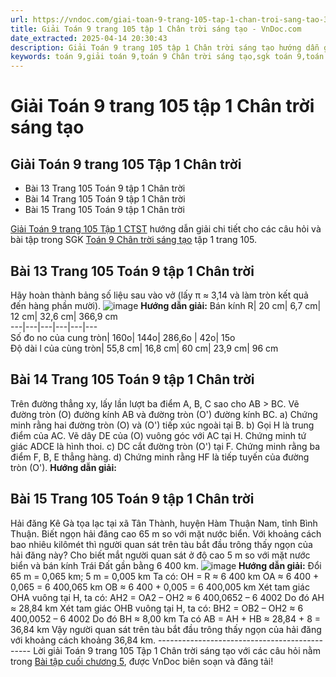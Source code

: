 ```yaml
---
url: https://vndoc.com/giai-toan-9-trang-105-tap-1-chan-troi-sang-tao-325188
title: Giải Toán 9 trang 105 tập 1 Chân trời sáng tạo - VnDoc.com
date_extracted: 2025-04-14 20:30:43
description: Giải Toán 9 trang 105 tập 1 Chân trời sáng tạo hướng dẫn giải chi tiết các câu hỏi và bài tập trong SGK Toán 9 Chân trời sáng tạo tập 1.
keywords: toán 9,giải toán 9,toán 9 Chân trời sáng tạo,sgk toán 9,toán lớp 9,toán lớp 9 Chân trời sáng tạo,sgk toán 9 Chân trời sáng tạo,toán 9 ctst,giải sgk toán 9 Chân trời sáng tạo,toán 9 Chân trời sáng tạo tập 1,giải bài tập toán 9 Chân trời sáng tạo,Bài tập cuối chương 5,toán 9 Chân trời sáng tạo tập 1 trang 104,toán 9 Chân trời sáng tạo tập 1 trang 103,toán 9 Chân trời sáng tạo tập 1 trang 105,toán 9 trang 105,giải toán 9 trang 105,toán 9 trang 105 chân trời,giải toán 9 trang 105 chân trời
---
```


# Giải Toán 9 trang 105 tập 1 Chân trời sáng tạo
## **Giải Toán 9 trang 105 Tập 1 Chân trời**
  * Bài 13 Trang 105 Toán 9 tập 1 Chân trời
  * Bài 14 Trang 105 Toán 9 tập 1 Chân trời
  * Bài 15 Trang 105 Toán 9 tập 1 Chân trời

[Giải Toán 9 trang 105 Tập 1 CTST](<https://vndoc.com/giai-toan-9-trang-105-tap-1-chan-troi-sang-tao-325188>) hướng dẫn giải chi tiết cho các câu hỏi và bài tập trong SGK [Toán 9 Chân trời sáng tạo](<https://vndoc.com/toan-9-chan-troi-sang-tao>) tập 1 trang 105.
## **Bài 13 Trang 105 Toán 9 tập 1 Chân trời**
Hãy hoàn thành bảng số liệu sau vào vở \(lấy π ≈ 3,14 và làm tròn kết quả đến hàng phần mười\).
![image](https://i.vdoc.vn/data/image/2024/07/26/638576131908638055.png)
**Hướng dẫn giải:**
Bán kính R| 20 cm| 6,7 cm| 12 cm| 32,6 cm| 366,9 cm  
---|---|---|---|---|---  
Số đo no của cung tròn| 160o| 144o| 286,6o | 42o| 15o  
Độ dài l của cùng tròn| 55,8 cm| 16,8 cm| 60 cm| 23,9 cm| 96 cm  
## **Bài 14 Trang 105 Toán 9 tập 1 Chân trời**
Trên đường thẳng xy, lấy lần lượt ba điểm A, B, C sao cho AB > BC. Vẽ đường tròn \(O\) đường kính AB và đường tròn \(O'\) đường kính BC.
a\) Chứng minh rằng hai đường tròn \(O\) và \(O'\) tiếp xúc ngoài tại B.
b\) Gọi H là trung điểm của AC. Vẽ dây DE của \(O\) vuông góc với AC tại H. Chứng minh tứ giác ADCE là hình thoi.
c\) DC cắt đường tròn \(O'\) tại F. Chứng minh rằng ba điểm F, B, E thẳng hàng.
d\) Chứng minh rằng HF là tiếp tuyến của đường tròn \(O'\).
**Hướng dẫn giải:**
## **Bài 15 Trang 105 Toán 9 tập 1 Chân trời**
Hải đăng Kê Gà tọa lạc tại xã Tân Thành, huyện Hàm Thuận Nam, tỉnh Bình Thuận. Biết ngọn hải đăng cao 65 m so với mặt nước biển. Với khoảng cách bao nhiêu kilômét thì người quan sát trên tàu bắt đầu trông thấy ngọn của hải đăng này? Cho biết mắt người quan sát ở độ cao 5 m so với mặt nước biển và bán kính Trái Đất gần bằng 6 400 km.
![image](https://i.vdoc.vn/data/image/2024/07/26/638576131903794653.png)
**Hướng dẫn giải:**
Đổi 65 m = 0,065 km; 5 m = 0,005 km
Ta có: OH = R ≈ 6 400 km
OA ≈ 6 400 + 0,065 = 6 400,065 km
OB ≈ 6 400 + 0,005 = 6 400,005 km
Xét tam giác OHA vuông tại H, ta có:
AH2 = OA2 – OH2 ≈ 6 400,0652 – 6 4002
Do đó AH ≈ 28,84 km
Xét tam giác OHB vuông tại H, ta có:
BH2 = OB2 – OH2 ≈ 6 400,0052 – 6 4002
Do đó BH ≈ 8,00 km
Ta có AB = AH + HB ≈ 28,84 + 8 = 36,84 km
Vậy người quan sát trên tàu bắt đầu trông thấy ngọn của hải đăng với khoảng cách khoảng 36,84 km.
\----------------------------------------------
Lời giải Toán 9 trang 105 Tập 1 Chân trời sáng tạo với các câu hỏi nằm trong [Bài tập cuối chương 5](<https://vndoc.com/toan-9-chan-troi-sang-tao-bai-tap-cuoi-chuong-5-321055>), được VnDoc biên soạn và đăng tải\!
